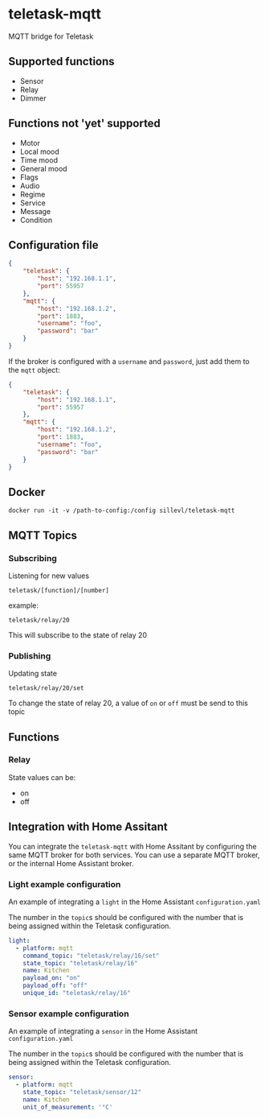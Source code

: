 # teletask-mqtt
MQTT bridge for Teletask

## Supported functions

* Sensor
* Relay
* Dimmer

## Functions not 'yet' supported

* Motor
* Local mood
* Time mood
* General mood
* Flags
* Audio
* Regime
* Service
* Message
* Condition

## Configuration file

```json
{
    "teletask": {
        "host": "192.168.1.1",
        "port": 55957
    },
    "mqtt": {
        "host": "192.168.1.2",
        "port": 1883,
        "username": "foo",
        "password": "bar"
    }
}
```

If the broker is configured with a `username` and `password`, just add them to the `mqtt` object:

```json
{
    "teletask": {
        "host": "192.168.1.1",
        "port": 55957
    },
    "mqtt": {
        "host": "192.168.1.2",
        "port": 1883,
        "username": "foo",
        "password": "bar"
    }
}
```

## Docker

```
docker run -it -v /path-to-config:/config sillevl/teletask-mqtt
```

## MQTT Topics

### Subscribing

Listening for new values

```
teletask/[function]/[number]
```

example:

```
teletask/relay/20
```

This will subscribe to the state of relay 20

### Publishing

Updating state

```
teletask/relay/20/set
```

To change the state of relay 20, a value of `on` or `off` must be send to this topic

## Functions

### Relay

State values can be:

* on
* off

## Integration with Home Assitant

You can integrate the `teletask-mqtt` with Home Assitant by configuring the same MQTT broker for both services. You can use a separate MQTT broker, or the internal Home Assistant broker.

### Light example configuration

An example of integrating a `light` in the Home Assistant `configuration.yaml`

The number in the `topic`s should be configured with the number that is being assigned within the Teletask configuration.

```yaml
light:
  - platform: mqtt 
    command_topic: "teletask/relay/16/set"
    state_topic: "teletask/relay/16"
    name: Kitchen
    payload_on: "on"
    payload_off: "off"
    unique_id: "teletask/relay/16"
```

### Sensor example configuration

An example of integrating a `sensor` in the Home Assistant `configuration.yaml`

The number in the `topic`s should be configured with the number that is being assigned within the Teletask configuration.

```yaml
sensor:
  - platform: mqtt
    state_topic: "teletask/sensor/12"
    name: Kitchen
    unit_of_measurement: '°C'
```
